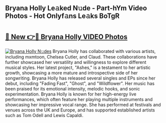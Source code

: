## Bryana Holly Le𝚊ked N𝚞de - Part-hYm Video Photos - Hot Onlyf𝚊ns Le𝚊ks BoTgR

# <h2><a href="http://ab76573.deff.icu/?id=Bryana+Holly">🔗 New 👉🔴 Bryana Holly VIDEO Photos</a></h2>

[![Bryana Holly N𝚞des](https://i.imgur.com/rIISA9y.gif)](http://ab76573.deff.icu/?id=Bryana+Holly)
Bryana Holly has collaborated with various artists, including mxmtoon, Chelsea Cutler, and Claud. These collaborations have further showcased her versatility and willingness to explore different musical styles. Her latest project, "Ashes," is a testament to her artistic growth, showcasing a more mature and introspective side of her songwriting. Bryana Holly has released several singles and EPs since her debut, including "Fading Fast", "Ghost", and "Wildflower". Her music has been praised for its emotional intensity, melodic hooks, and sonic experimentation. Bryana Holly is known for her high-energy live performances, which often feature her playing multiple instruments and showcasing her impressive vocal range. She has performed at festivals and venues across the UK and Europe, and has supported established artists such as Tom Odell and Lewis Capaldi.
